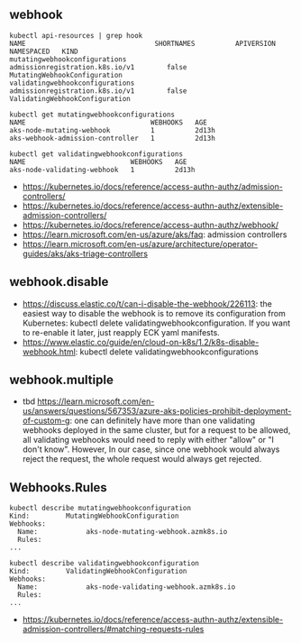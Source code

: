 ## webhook

```
kubectl api-resources | grep hook
NAME                                SHORTNAMES          APIVERSION                             NAMESPACED   KIND
mutatingwebhookconfigurations                           admissionregistration.k8s.io/v1        false        MutatingWebhookConfiguration
validatingwebhookconfigurations                         admissionregistration.k8s.io/v1        false        ValidatingWebhookConfiguration

kubectl get mutatingwebhookconfigurations
NAME                               WEBHOOKS   AGE
aks-node-mutating-webhook          1          2d13h
aks-webhook-admission-controller   1          2d13h

kubectl get validatingwebhookconfigurations
NAME                          WEBHOOKS   AGE
aks-node-validating-webhook   1          2d13h
```

- https://kubernetes.io/docs/reference/access-authn-authz/admission-controllers/
- https://kubernetes.io/docs/reference/access-authn-authz/extensible-admission-controllers/
- https://kubernetes.io/docs/reference/access-authn-authz/webhook/
- https://learn.microsoft.com/en-us/azure/aks/faq: admission controllers
- https://learn.microsoft.com/en-us/azure/architecture/operator-guides/aks/aks-triage-controllers

## webhook.disable

- https://discuss.elastic.co/t/can-i-disable-the-webhook/226113: the easiest way to disable the webhook is to remove its configuration from Kubernetes: kubectl delete validatingwebhookconfiguration. If you want to re-enable it later, just reapply ECK yaml manifests.
- https://www.elastic.co/guide/en/cloud-on-k8s/1.2/k8s-disable-webhook.html: kubectl delete validatingwebhookconfigurations

## webhook.multiple

- tbd https://learn.microsoft.com/en-us/answers/questions/567353/azure-aks-policies-prohibit-deployment-of-custom-g: one can definitely have more than one validating webhooks deployed in the same cluster, but for a request to be allowed, all validating webhooks would need to reply with either "allow" or "I don't know". However, In our case, since one webhook would always reject the request, the whole request would always get rejected.

## Webhooks.Rules

```
kubectl describe mutatingwebhookconfiguration
Kind:         MutatingWebhookConfiguration
Webhooks:
  Name:            aks-node-mutating-webhook.azmk8s.io
  Rules:
...

kubectl describe validatingwebhookconfiguration
Kind:         ValidatingWebhookConfiguration
Webhooks:
  Name:            aks-node-validating-webhook.azmk8s.io
  Rules:
...
```

- https://kubernetes.io/docs/reference/access-authn-authz/extensible-admission-controllers/#matching-requests-rules
